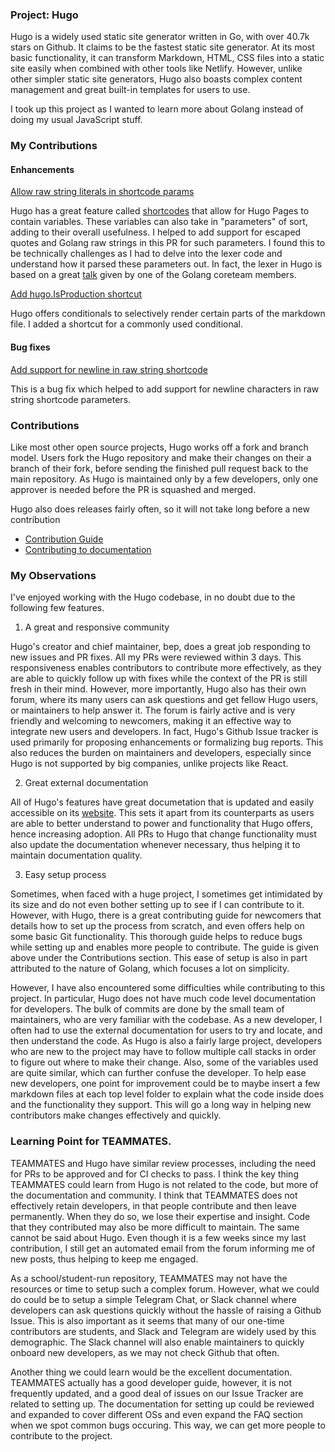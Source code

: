 ### Project: Hugo

Hugo is a widely used static site generator written in Go, with over 40.7k stars on Github. It claims to be the fastest static site generator. At its most basic functionality, it can transform Markdown, HTML, CSS files into a static site easily when combined with other tools like Netlify. However, unlike other simpler static site generators, Hugo also boasts complex content management and great built-in templates for users to use.

I took up this project as I wanted to learn more about Golang instead of doing my usual JavaScript stuff.

### My Contributions

#### Enhancements

[Allow raw string literals in shortcode params](https://github.com/gohugoio/hugo/pull/6753/)

Hugo has a great feature called [shortcodes](https://gohugo.io/variables/shortcodes/#readout) that allow for Hugo Pages to contain variables. These variables can also take in "parameters" of sort, adding to their overall usefulness. 
I helped to add support for escaped quotes and Golang raw strings in this PR for such parameters. I found this to be technically challenges as I had to delve into the lexer code and understand how it parsed these parameters out. In fact, the lexer 
in Hugo is based on a great [talk](https://talks.golang.org/2011/lex.slide#1) given by one of the Golang coreteam members.

[Add hugo.IsProduction shortcut](https://github.com/gohugoio/hugo/pull/6953)

Hugo offers conditionals to selectively render certain parts of the markdown file. I added a shortcut for a commonly used conditional.

#### Bug fixes

[Add support for newline in raw string shortcode](https://github.com/gohugoio/hugo/pull/6771)

This is a bug fix which helped to add support for newline characters in raw string shortcode parameters.

### Contributions

Like most other open source projects, Hugo works off a fork and branch model. Users fork the Hugo repository and make their changes on their a branch of their fork,
before sending the finished pull request back to the main repository. As Hugo is maintained only by a few developers, only one approver is needed before the PR is squashed and merged.

Hugo also does releases fairly often, so it will not take long before a new contribution 

- [Contribution Guide](https://github.com/gohugoio/hugo/blob/master/CONTRIBUTING.md)
- [Contributing to documentation](https://gohugo.io/contribute/documentation/)

### My Observations

I've enjoyed working with the Hugo codebase, in no doubt due to the following few features.

1. A great and responsive community

Hugo's creator and chief maintainer, bep, does a great job responding to new issues and PR fixes. All my PRs were reviewed within 3 days. This responsiveness 
enables contributors to contribute more effectively, as they are able to quickly follow up with fixes while the context of the PR is still fresh in their mind. 
However, more importantly, Hugo also has their own forum, where its many users can ask questions and get fellow Hugo users, or maintainers to help answer it. The forum is fairly active and is very friendly and welcoming to newcomers, making it an effective way to integrate new users and developers. In fact, Hugo's Github Issue tracker is used primarily for proposing enhancements or formalizing bug reports. This also reduces the burden on maintainers and developers, especially since Hugo is not supported by big companies, unlike projects like React.

2. Great external documentation

All of Hugo's features have great documetation that is updated and easily accessible on its [website](https://gohugo.io/documentation/). This sets it apart from its counterparts as users are able to better understand to power and functionality that Hugo offers, hence increasing adoption. All PRs to Hugo that change functionality must also update the documentation whenever necessary, thus helping it to maintain documentation quality.

3. Easy setup process

Sometimes, when faced with a huge project, I sometimes get intimidated by its size and do not even bother setting up to see if I can contribute to it. However, with Hugo, there is a great contributing guide for newcomers that details how to set up the process from scratch, and even offers help on some basic Git functionality. This thorough guide helps to reduce bugs while setting up and enables more people to contribute. The guide is given above under the Contributions section. This ease of setup is also in part attributed to the nature of Golang, which focuses a lot on simplicity.

However, I have also encountered some difficulties while contributing to this project. In particular, Hugo does not have much code level documentation for developers. The bulk of commits are done by the small team of maintainers, who are very familiar with the codebase.  As a new developer, I often had to use the external documentation for users to try and locate, and then understand the code. As Hugo is also a fairly large project, developers who are new to the project may have to follow multiple call stacks in order to figure out where to make their change. Also, some of the variables used are quite similar, which can further confuse the developer. To help ease new developers, one point for improvement could be to maybe insert a few markdown files at each top level folder to explain what the code inside does and the functionality they support. This will go a long way in helping new contributors make changes effectively and quickly.

### Learning Point for TEAMMATES.

TEAMMATES and Hugo have similar review processes, including the need for PRs to be approved and for CI checks to pass. I think the key thing TEAMMATES could learn from Hugo is not related to the code, but more of the documentation and community. I think that TEAMMATES does not effectively retain developers, in that people contribute and then leave permanently. When they do so, we lose their expertise and insight. Code that they contributed may also be more difficult to maintain. The same cannot be said about Hugo. Even though it is a few weeks since my last contribution, I still get an automated email from the forum informing me of new posts, thus helping to keep me engaged.

As a school/student-run repository, TEAMMATES may not have the resources or time to setup such a complex forum. However, what we could do could be to setup a simple Telegram Chat, or Slack channel where developers can ask questions quickly without the hassle of raising a Github Issue. This is also important as it seems that many of our one-time contributors are students, and Slack and Telegram are widely used by this demographic. The Slack channel will also enable maintainers to quickly onboard new developers, as we may not check Github that often.

Another thing we could learn would be the excellent documentation. TEAMMATES actually has a good developer guide, however, it is not frequently updated, and a good deal of issues on our Issue Tracker are related to setting up. The documentation for setting up could be reviewed and expanded to cover different OSs and even expand the FAQ section when we spot common bugs occuring. This way, we can get more people to contribute to the project.

